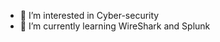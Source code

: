
- 👀 I’m interested in Cyber-security 
- 🌱 I’m currently learning WireShark and Splunk


<!--- 
ItsDzenan/ItsDzenan is a ✨ special ✨ repository because its `README.md` (this file) appears on your GitHub profile.
You can click the Preview link to take a look at your changes.
--->
